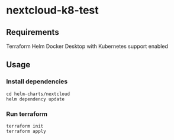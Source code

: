 # nextcloud-k8-test

## Requirements
Terraform
Helm
Docker Desktop with Kubernetes support enabled

## Usage
### Install dependencies
```
cd helm-charts/nextcloud
helm dependency update
```
### Run terraform
```
terraform init
terraform apply
```
